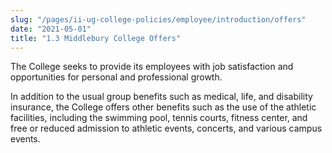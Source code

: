 ```yaml
---
slug: "/pages/ii-ug-college-policies/employee/introduction/offers"
date: "2021-05-01"
title: "1.3 Middlebury College Offers"
---
```


The College seeks to provide its employees with job satisfaction and opportunities for personal and professional growth.

In addition to the usual group benefits such as medical, life, and disability insurance, the College offers other benefits such as the use of the athletic facilities, including the swimming pool, tennis courts, fitness center, and free or reduced admission to athletic events, concerts, and various campus events.